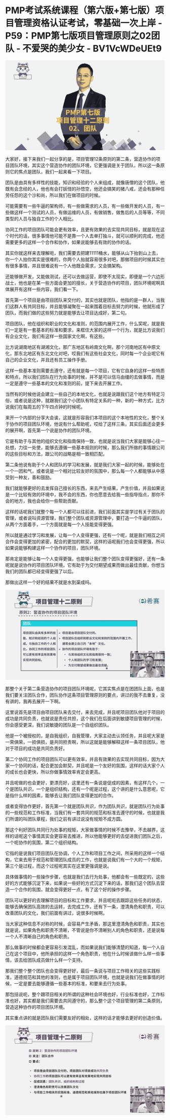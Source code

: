 # PMP考试系统课程（第六版+第七版）项目管理资格认证考试，零基础一次上岸 - P59：PMP第七版项目管理原则之02团队 - 不爱哭的美少女 - BV1VcWDeUEt9

![](img/825caf7131ffe2a10eadf83d29103c34_0.png)

大家好，接下来我们一起分享的是，项目管理12条原则的第二条，营造协作的项目团队环境，其实这个营造协作的团队环境，它更强调是关于团队，所以这一条原则它的焦点是团队，我们一起来看一下项目。

团队是由具有多样性的技能，知识和经验的个人来组成，就像唐僧的这个团队，他既有会念经的人，他也有会打妖怪的孙悟空，他还会搞笑的猪八戒，还会有那种任劳任怨的这个沙和尚，所以我们在做项目的时候。

可能需要有一些牛逼的架构师，有一些做需求的人员，有一些做开发的人员，有一些做这样一个测试的人员，有做运维的人员，有做销售，做售后的人员等等，不同类型的人员与独自工作的个人相比。

协同工作的项目团队可能会更有效率，且更有效果的去实现共同目标，就是现在这个时代的话，很多事情他可能不是靠一个人去单打独斗，就可以顺利的完成，他还需要更多的这样一个合作和协作，如果说能够去有效的协作的话。

其实你就这样来去理解呃，我们需要去把建11111桶水，能够从山下抬到山上去，你一个人抬你其实是很难的，你两个人抬就容易很多对吧，那做项目的时候其实也有很多事情，并且很难说有一个人他既会需求，又会搞架构。

还能够做开发，又能做测试，还可以去做运营，即使不太现实，即便是一个六边形战士，他也是在某一些方面会更加的擅长，关于营造协作的项目，团队环境呢啊具体展开有这样一些内容，我们看一下。

首先第一个项目是由项目团队来交付的，其实也就是团队，他指的是一群人，当我们这群人有共同目标，并且能够凝聚在一起来围着目标去努力的时候，他就形成了团队，而我们做的这些努力就是能够去让项目达成好，第二句。

项目团队，他在组织和职业的文化和准则，的范围内展开工作，什么奖呢，就是我们一定是有一套基本的标准和要求，来框住大家的这样一个行为，就是比方说我们有企业文化，我们有这样一些国家文化啊，有这些。

比方说湖南地区有湖湘文化，那广东地区有岭南文化啊，那个河南地区有中原文化，那东北地区有东北文化对吧，哎我们有这些社会文化，同时每一个企业呢它有自己的企业文化，并且还有员工操作手册。

这样一些基本准则需要去遵守，还有就是每一个项目，它有它自身的这样一些特质和特点，所以我们团队在行为处事的时候，并不是可以信马由缰的去做事情，而是一定是遵守一些基本的文化和准则的前，提下来去开展工作。

当然有的时候他说会建立一些自己的本地文化，也就是说跟我们这个地方有特定习俗，或者说是这种，就跟我们这个小团队有特定关系的一种，新的一种方式，比方说我们在每周五的下午四点钟的时候呢。

来开一个内部的分享大会诶，这就是形容我们本项目的这个本地性的文化，整个关于协作的项目团队环境，他说有什么帮助呢，哎给了这样三条，其实后面还会更多的展开啊，首先第一个说是协作的团队环境。

它是有助于与其他的组织文化和指南保持一致，也就是说当我们大家是能够心往一处想，力往一处使，能够去遵循一些基本规则的时候，那么我们所做的事情跟公司的这些目标和方法，跟公司的战略是相一致相匹配。

第二条他说有助于个人和团队的学习和发展，就是我们大家一起的时候，能够处在一个一团和气，或者说是一个相对比较友好的氛围中，那么每一个人都能够从中感受到一种友，善和鼓励。

我们就能够更好的去发挥自己擅长的东西，来去产生结果，产生价值，并且如果说是一个比较有效的环境中，我不会的东西，你也愿意去给我一些指导指点，那你不会的地方，我也会给你一些帮助贡献。

这样的话呢我们就整个每一个人都可以往前进，我们前面其实是学过有关于团队的管理，或者说叫资源管理，我们整个团队或资源管理中，要打造一个牛逼的团队，从两个方面着手，一个方面就是每一个人技能变得更强。

所以就是通过学习和发展，让每一个人变得更强，还有一个呢，就是我们相互之间合作会变得更加的紧密，配合的更加的默契，这样的话呢我们也会变得更强，所以如果说能够构建这样一个协作的项目，团队环境。

那肯定是能够让每一个人变得更强，也能够让我们整个团队变得更强好，还有一条呢就是说协作的项目团队环境，它有助于为交付期望成果而做出最佳贡献，你想当我们的团队都已经变得更强了以后。

那做出这样一个好的结果不就是水到渠成吗。

![](img/825caf7131ffe2a10eadf83d29103c34_2.png)

那整个关于第二条营造协作的项目团队环境呢，它其实焦点是在团团队上面，也是我们要关注团队合作，团队协作这条项目管理原则的要点，讲过的我不去重复，没有讲的，我再去展开一下啊。

这里说首先是项目由项目团队来去交付，来去完成，并且呢项目团队他对于项目的成功是共同负责，也就说是责任共担，这个我们在后面讲到敏捷项目管理的时候，你会感受更深，我们说敏捷的团队是一个自组织团队。

他是一个被授权的，是自我组织，自我管理，大家主动去认领任务，并且呢大家是一荣俱荣，一损俱损，是共同担责啊，所以这就是能够解释这样一条项目团队，他对于项目的成功是共同负责好。

第二个协同工作的项目团队可以更有效率，并且有效果的去实现共同目标，因为大家一个协同的话，配合更加会默契，并且呢是一个友好的氛围，这样的话大家个人的成长也会更快，所以你做事情效率肯定会更高。

并且呢做的也会更好，更漂亮好，这里还有一条说是促成的因素，有这样几个，一个是团队共识，一个是组织结构，还有一个呢是过程，这个讲的是什么意思呢，它是指什么样的因素，能够去让我们团队变得更加的合作。

或者变得协作更好，首先第一个就是团队共识，作为团队共识，就是团队行为处事的一些规范和工作标准，当我们有一套共同的规范和标准去遵守的时候，也就是我们所谓的叫团队章程，我们之前有讲过说没有规矩不成方圆。

那这个利好团队共同行为处事的规矩，大家做事情的时候不去豫举，不去越界，这样的话呢这个事情其实会更容易去推进，所以他能够更好的去促进我们团队之后，一个呃协作的氛围，第二个组织结构。

它指的是说我们项目团队在协调，个人工作和项目工作之间，所采用的这样一个结构，它来去用于规范和管理团队成员的工作，也就是说我们有一个大的一个规矩，第三个是过程，而这个过程呢其实在这里更强调是说。

具体做事情的一些操作步骤，也就是我们去行为处事，他都会有一些既定的，这些好的方式能够沉淀下来，如果说一些好的方式沉淀下来的话，那我们这个团队去营造一个合作的氛围，就会变得更好一点，有了这个好的操作步骤。

团队可以更好的去理解项目的目标和工作要求，并且呢呃去跟踪这些任务的状态，能够去确保团队高效的去运转，去完成工作，还有下一条，澄清角色和职责，可以改善团队的文化，我们前面有讲过，说很多时候啊。

当大家这种信息不对称的时候，会容易产生矛盾，那这里澄清角色和职责，其实也就是说，如果角色和职责不清晰，不管说是你不清晰别人的角色和职责，还是说每一个人不清晰自己的角色和职责。

那么做事的时候都会更容易引发混乱，而如果说我们能够清楚的知道，每一个人自己在这个项目中，他所承担的这样一个角色职责，他在什么时候该做什么样一些事情，该去给团队成员做什么样一个支持。

那我们整个整个团队也会变得更好好，最后一条说与项目工作相关的这些实践标准，道德规范和其他的准则，也是属于项目团队环境，也就是说我们在做事情的时候，一定是要去能够遵循一些基本的标准，和要来去行为处事。

那包括说呃，整个跟项目相关的所谓的这种社会环境也好，行业标准也好，工作标准也好，其实都是我们需要去共同遵守的，那么整个这个项目管理的第二条原则，营造这种协作的项目团队环境。

其实重点讲的就是团队我们需要友好的相处，这样的话才能够去更好的创造价值。

![](img/825caf7131ffe2a10eadf83d29103c34_4.png)